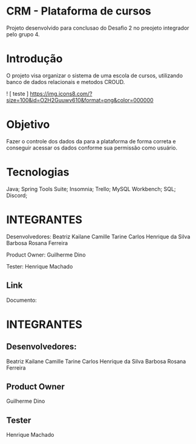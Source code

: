 # CRM - Plataforma de cursos 
Projeto desenvolvido para conclusao do Desafio 2 no preojeto integrador pelo grupo 4.

# Introdução
O projeto visa organizar o sistema de uma escola de cursos, utilizando banco de dados relacionais e metodos CROUD.

! [ teste ] https://img.icons8.com/?size=100&id=O2H2Guuwv610&format=png&color=000000
# Objetivo
Fazer o controle dos dados da para a plataforma de forma correta e conseguir acessar os dados conforme sua permissão como usuário. 

# Tecnologias 
Java;
Spring Tools Suite;
Insomnia;
Trello;
MySQL Workbench;
SQL;
Discord;


# INTEGRANTES 

Desenvolvedores: 
Beatriz Kailane
Camille Tarine
Carlos Henrique da Silva Barbosa
Rosana Ferreira

Product Owner:
Guilherme Dino

Tester:
Henrique Machado


## Link
Documento:
# INTEGRANTES 

## Desenvolvedores: 
Beatriz Kailane
Camille Tarine
Carlos Henrique da Silva Barbosa
Rosana Ferreira

## Product Owner
Guilherme Dino

## Tester
Henrique Machado

